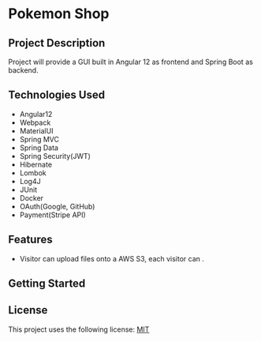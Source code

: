 # Pokemon Shop

## Project Description

Project will provide a GUI built in Angular 12 as frontend and Spring Boot as backend.

## Technologies Used

* Angular12
* Webpack
* MaterialUI
* Spring MVC
* Spring Data
* Spring Security(JWT)
* Hibernate
* Lombok
* Log4J
* JUnit
* Docker
* OAuth(Google, GitHub)
* Payment(Stripe API)

## Features

* Visitor can upload files onto a AWS S3, each visitor can .

## Getting Started

## License

This project uses the following license: [MIT](https://opensource.org/licenses/MIT)
